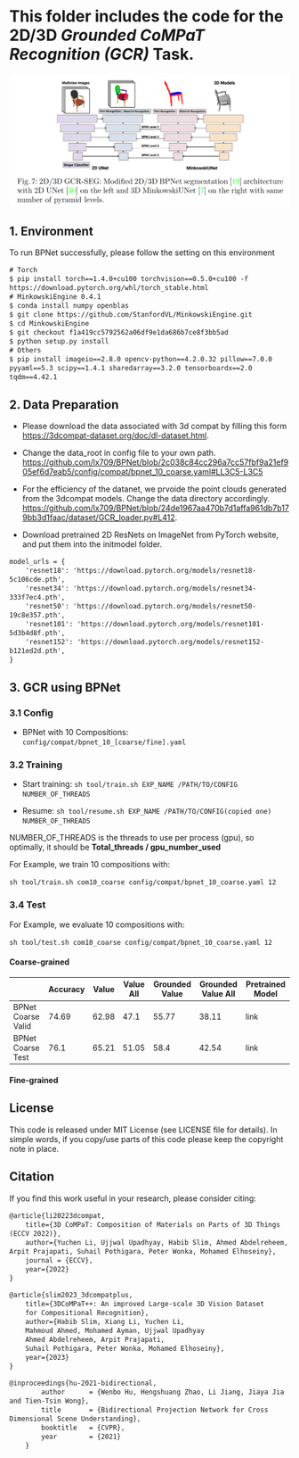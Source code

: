 # This folder includes the code for the 2D/3D *Grounded CoMPaT Recognition (GCR)* Task.

![image](./imgs/fig_GCR.png)

## 1. Environment
To run BPNet successfully, please follow the setting on this environment
```shell
# Torch
$ pip install torch==1.4.0+cu100 torchvision==0.5.0+cu100 -f https://download.pytorch.org/whl/torch_stable.html
# MinkowskiEngine 0.4.1
$ conda install numpy openblas
$ git clone https://github.com/StanfordVL/MinkowskiEngine.git
$ cd MinkowskiEngine
$ git checkout f1a419cc5792562a06df9e1da686b7ce8f3bb5ad
$ python setup.py install
# Others
$ pip install imageio==2.8.0 opencv-python==4.2.0.32 pillow==7.0.0 pyyaml==5.3 scipy==1.4.1 sharedarray==3.2.0 tensorboardx==2.0 tqdm==4.42.1
```

## 2. Data Preparation
- Please download the data associated with 3d compat by filling this form https://3dcompat-dataset.org/doc/dl-dataset.html. 

- Change the data_root in config file to your own path.
https://github.com/lx709/BPNet/blob/2c038c84cc296a7cc57fbf9a21ef905ef6d7eab5/config/compat/bpnet_10_coarse.yaml#LL3C5-L3C5

- For the efficiency of the datanet, we prvoide the point clouds generated from the 3dcompat models. Change the data directory accordingly. https://github.com/lx709/BPNet/blob/24de1967aa470b7d1affa961db7b179bb3d1faac/dataset/GCR_loader.py#L412.

- Download pretrained 2D ResNets on ImageNet from PyTorch website, and put them into the initmodel folder.
```
model_urls = {
    'resnet18': 'https://download.pytorch.org/models/resnet18-5c106cde.pth',
    'resnet34': 'https://download.pytorch.org/models/resnet34-333f7ec4.pth',
    'resnet50': 'https://download.pytorch.org/models/resnet50-19c8e357.pth',
    'resnet101': 'https://download.pytorch.org/models/resnet101-5d3b4d8f.pth',
    'resnet152': 'https://download.pytorch.org/models/resnet152-b121ed2d.pth',
}
```



## 3. GCR using BPNet

### 3.1 Config
- BPNet with 10 Compositions: ```config/compat/bpnet_10_[coarse/fine].yaml``` 

### 3.2 Training

- Start training:
```sh tool/train.sh EXP_NAME /PATH/TO/CONFIG NUMBER_OF_THREADS```

- Resume: 
```sh tool/resume.sh EXP_NAME /PATH/TO/CONFIG(copied one) NUMBER_OF_THREADS```

NUMBER_OF_THREADS is the threads to use per process (gpu), so optimally, it should be **Total_threads / gpu_number_used**


For Example, we train 10 compositions with:

```sh tool/train.sh com10_coarse config/compat/bpnet_10_coarse.yaml 12```

### 3.4 Test

For Example, we evaluate  10 compositions with:

```sh tool/test.sh com10_coarse config/compat/bpnet_10_coarse.yaml 12```

#### **Coarse-grained**
|                   | Accuracy | Value | Value All | Grounded Value | Grounded Value All | Pretrained Model |
|-------------------|----------|-------|-----------|----------------|--------------------|------------------|
| BPNet Coarse Valid| 74.69    | 62.98 | 47.1      | 55.77          | 38.11              | link             |
| BPNet Coarse Test | 76.1     | 65.21 | 51.05     | 58.4           | 42.54              | link             |


#### **Fine-grained**


## License
This code is released under MIT License (see LICENSE file for details). In simple words, if you copy/use parts of this code please keep the copyright note in place.


## Citation
If you find this work useful in your research, please consider citing:

```
@article{li20223dcompat,
    title={3D CoMPaT: Composition of Materials on Parts of 3D Things (ECCV 2022)},
    author={Yuchen Li, Ujjwal Upadhyay, Habib Slim, Ahmed Abdelreheem, Arpit Prajapati, Suhail Pothigara, Peter Wonka, Mohamed Elhoseiny},
    journal = {ECCV},
    year={2022}
}
```

```
@article{slim2023_3dcompatplus,
    title={3DCoMPaT++: An improved Large-scale 3D Vision Dataset
    for Compositional Recognition},
    author={Habib Slim, Xiang Li, Yuchen Li,
    Mahmoud Ahmed, Mohamed Ayman, Ujjwal Upadhyay
    Ahmed Abdelreheem, Arpit Prajapati,
    Suhail Pothigara, Peter Wonka, Mohamed Elhoseiny},
    year={2023}
}
```

```
@inproceedings{hu-2021-bidirectional,
        author      = {Wenbo Hu, Hengshuang Zhao, Li Jiang, Jiaya Jia and Tien-Tsin Wong},
        title       = {Bidirectional Projection Network for Cross Dimensional Scene Understanding},
        booktitle   = {CVPR},
        year        = {2021}
    }
```
